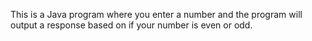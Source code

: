 This is a Java program where you enter a number and the program will output a response based on if your number is even or odd.
